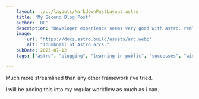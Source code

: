 ```yaml
---
    layout: ../../layouts/MarkdownPostLayout.astro
    title: 'My Second Blog Post'
    author: 'BC'
    description: "Developer experience seems very good with astro. really enjoying it so far."
    image:
        url: "https://docs.astro.build/assets/arc.webp"
        alt: "Thumbnail of Astro arcs."
    pubDate: 2023-07-12
    tags: ["astro", "blogging", "learning in public", "successes", "winner"]

---
```

Much more streamlined than any other framework i've tried.

i will be adding this into my regular workflow as much as i can. 